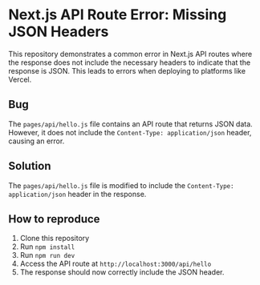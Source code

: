 # Next.js API Route Error: Missing JSON Headers

This repository demonstrates a common error in Next.js API routes where the response does not include the necessary headers to indicate that the response is JSON. This leads to errors when deploying to platforms like Vercel.

## Bug

The `pages/api/hello.js` file contains an API route that returns JSON data. However, it does not include the `Content-Type: application/json` header, causing an error.

## Solution

The `pages/api/hello.js` file is modified to include the `Content-Type: application/json` header in the response.

## How to reproduce

1. Clone this repository
2. Run `npm install`
3. Run `npm run dev`
4. Access the API route at `http://localhost:3000/api/hello`
5. The response should now correctly include the JSON header.